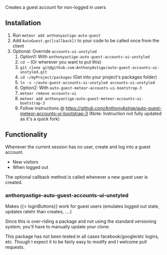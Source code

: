 Creates a guest account for non-logged in users

## Installation

1. Run `meteor add anthonyastige-auto-guest`
2. Add `AutoGuest.go([callback])` to your code to be called once from the client
3. Optional: Override `accounts-ui-unstyled`
    1. Option1: With `anthonyastige-auto-guest-accounts-ui-unstyled`
     1. `cd ~` (Or wherever you want to put this)
     2. `git clone git@github.com:AnthonyAstige/auto-guest-accounts-ui-unstyled.git`
     3. `cd ~/myProject/packages` (Get into your project's packages folder)
     4. `ln -s ~/auto-guest-accounts-ui-unstyled accounts-ui-unstyled`
    1. Option2: With `auto-guest-meteor-accounts-ui-bootstrap-3`
     1. `meteor remove accounts-ui`
     2. `meteor add anthonyastige:auto-guest-meteor-accounts-ui-bootstrap-3`
     3. Follow instructions @ https://github.com/AnthonyAstige/auto-guest-meteor-accounts-ui-bootstrap-3 (Note: Instruction not fully updated as it's a quick fork)

## Functionality

Whenever the current session has no user, create and log into a guest account.

* New visitors
* When logged out

The optional callback method is called whenever a new guest user is created.

### anthonyastige-auto-guest-accounts-ui-unstyled

Makes {{> loginButtons}} work for guest users (emulates logged out state, updates ratehr than creates, ....)

Since this is over-riding a package and not using the standard versioning system, you'll have to manually update your clone.

This package has not been tested in all cases facebook/google/etc logins, etc.  Though I expect it to be fairly easy to modify and I welcome pull requests.
